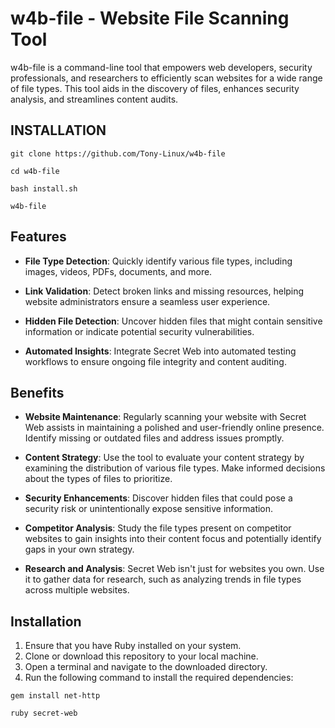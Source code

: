 # w4b-file - Website File Scanning Tool

w4b-file is a command-line tool that empowers web developers, security professionals, and researchers to efficiently scan websites for a wide range of file types. This tool aids in the discovery of files, enhances security analysis, and streamlines content audits.

## INSTALLATION

```
git clone https://github.com/Tony-Linux/w4b-file
```

```
cd w4b-file
```

```
bash install.sh
```

```
w4b-file
```

## Features

- **File Type Detection**: Quickly identify various file types, including images, videos, PDFs, documents, and more.

- **Link Validation**: Detect broken links and missing resources, helping website administrators ensure a seamless user experience.

- **Hidden File Detection**: Uncover hidden files that might contain sensitive information or indicate potential security vulnerabilities.

- **Automated Insights**: Integrate Secret Web into automated testing workflows to ensure ongoing file integrity and content auditing.

## Benefits

- **Website Maintenance**: Regularly scanning your website with Secret Web assists in maintaining a polished and user-friendly online presence. Identify missing or outdated files and address issues promptly.

- **Content Strategy**: Use the tool to evaluate your content strategy by examining the distribution of various file types. Make informed decisions about the types of files to prioritize.

- **Security Enhancements**: Discover hidden files that could pose a security risk or unintentionally expose sensitive information.

- **Competitor Analysis**: Study the file types present on competitor websites to gain insights into their content focus and potentially identify gaps in your own strategy.

- **Research and Analysis**: Secret Web isn't just for websites you own. Use it to gather data for research, such as analyzing trends in file types across multiple websites.

## Installation

1. Ensure that you have Ruby installed on your system.
2. Clone or download this repository to your local machine.
3. Open a terminal and navigate to the downloaded directory.
4. Run the following command to install the required dependencies:

```
gem install net-http
```

```
ruby secret-web
```

